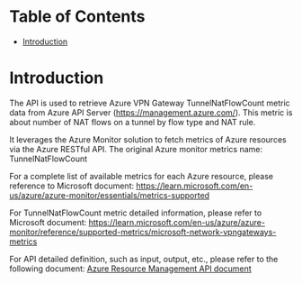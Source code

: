 # Table of Contents
- [Introduction](#introduction)


# Introduction <a name="introduction"></a>
The API is used to retrieve Azure VPN Gateway TunnelNatFlowCount metric data from Azure API Server (https://management.azure.com/). This metric is about number of NAT flows on a tunnel by flow type and NAT rule.



It leverages the Azure Monitor solution to fetch metrics of Azure resources via the Azure RESTful API. The original Azure monitor metrics name: TunnelNatFlowCount



For a complete list of available metrics for each Azure resource, please reference to Microsoft document: https://learn.microsoft.com/en-us/azure/azure-monitor/essentials/metrics-supported 

For TunnelNatFlowCount metric detailed information, please refer to Microsoft document: https://learn.microsoft.com/en-us/azure/azure-monitor/reference/supported-metrics/microsoft-network-vpngateways-metrics

For API detailed definition, such as input, output, etc., please refer to the following document:
[Azure Resource Management API document](https://learn.microsoft.com/en-us/rest/api/monitor/metrics/list?view=rest-monitor-2023-10-01&tabs=HTTP)